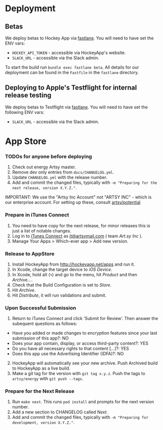 Deployment
================

## Betas

We deploy betas to Hockey App via [fastlane](http://fastlane.tools). You will need to have set the ENV vars:

* `HOCKEY_API_TOKEN`  - accessible via HockeyApp's website.
* `SLACK_URL` - accessible via the Slack admin.

To start the build run `bundle exec fastlane beta`. All details for our deployment can be found in the `Fastfile` in the `fastlane` directory.

## Deploying to Apple's Testflight for internal release testing

We deploy betas to Testflight via [fastlane](http://fastlane.tools). You will need to have set the following ENV vars:

* `SLACK_URL` - accessible via the Slack admin.


# App Store

### TODOs for anyone before deploying

1. Check out energy Artsy master.
2. Remove dev only entries from `docs/CHANGELOG.yml`.
3. Update `CHANGELOG.yml` with the release number.
4. Add and commit the changed files, typically with `-m "Preparing for the next release, version X.Y.Z."`.

IMPORTANT: We use the "Artsy Inc Account" not "ARTSY INC" - which is our enterprise account. For setting up these, consult [artsy/potential](https://github.com/artsy/potential/blob/master/mobile/mobile.md)

### Prepare in iTunes Connect

1. You need to have copy for the next release, for minor releases this is just a list of notable changes.
2. Log in to [iTunes Connect](https://itunesconnect.apple.com) as it@artsymail.com ( team _Art.sy Inc_ ).
3. Manage Your Apps > Which-ever app > Add new version.

### Release to AppStore

1. Install HockeyApp from http://hockeyapp.net/apps and run it.
2. In Xcode, change the target device to _iOS Device_.
3. In Xcode, hold alt (`⌥`) and go to the menu, hit _Product_ and then _Archive..._.
4. Check that the Build Configuration is set to _Store_.
5. Hit _Archive_.
6. Hit _Distribute_, it will run validations and submit.

### Upon Successful Submission

1. Return to iTunes Connect and click ‘Submit for Review’. Then answer the subequent questions as follows:
  * Have you added or made changes to encryption features since your last submission of this app?: NO
  * Does your app contain, display, or access third-party content?: YES
  * Do you have all necessary rights to that content […]?: YES
  * Does this app use the Advertising Identifier (IDFA)?: NO
2. HockeyApp will automatically see your new archive. Push Archived build to HockeyApp as a live build.
3. Make a git tag for the version with `git tag x.y.z`. Push the tags to `artsy/energy` with `git push --tags`.

### Prepare for the Next Release

1. Run `make next`. This runs `pod install` and prompts for the next version number.
2. Add a new section to CHANGELOG called _Next_.
3. Add and commit the changed files, typically with `-m "Preparing for development, version X.Y.Z."`.
